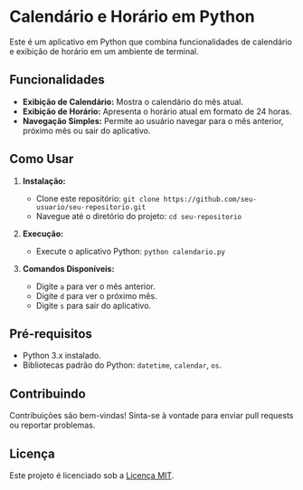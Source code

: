 # Calendário e Horário em Python

Este é um aplicativo em Python que combina funcionalidades de calendário e exibição de horário em um ambiente de terminal.

## Funcionalidades

- **Exibição de Calendário:** Mostra o calendário do mês atual.
- **Exibição de Horário:** Apresenta o horário atual em formato de 24 horas.
- **Navegação Simples:** Permite ao usuário navegar para o mês anterior, próximo mês ou sair do aplicativo.

## Como Usar

1. **Instalação:**
   - Clone este repositório: `git clone https://github.com/seu-usuario/seu-repositorio.git`
   - Navegue até o diretório do projeto: `cd seu-repositorio`

2. **Execução:**
   - Execute o aplicativo Python: `python calendario.py`

3. **Comandos Disponíveis:**
   - Digite `a` para ver o mês anterior.
   - Digite `d` para ver o próximo mês.
   - Digite `s` para sair do aplicativo.

## Pré-requisitos

- Python 3.x instalado.
- Bibliotecas padrão do Python: `datetime`, `calendar`, `os`.

## Contribuindo

Contribuições são bem-vindas! Sinta-se à vontade para enviar pull requests ou reportar problemas.

## Licença

Este projeto é licenciado sob a [Licença MIT](https://opensource.org/licenses/MIT).
